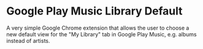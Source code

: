 Google Play Music Library Default
=================================

A very simple Google Chrome extension that allows the user to choose a new
default view for the "My Library" tab in Google Play Music, e.g. albums instead
of artists.

